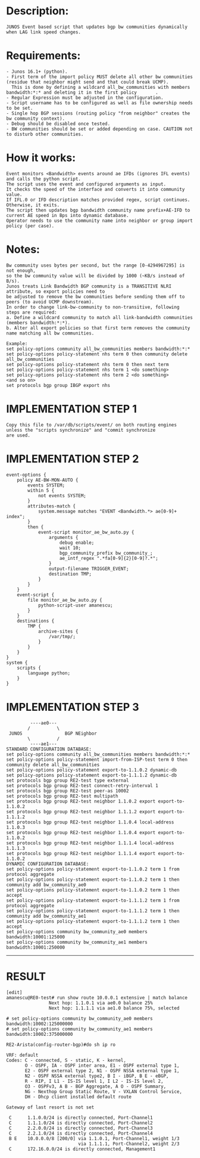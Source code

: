 # Description:
    JUNOS Event based script that updates bgp bw communities dynamically when LAG link speed changes.
# Requirements:
    - Junos 16.1+ (python).
    - First term of the import policy MUST delete all other bw communities (residue that neighbor might send and that could break UCMP).
      This is done by defining a wildcard all_bw_communities with members bandwidth:*:* and deleting it in the first policy       .
    - Regular Expression must be adjusted in the configuration.
    - Script username has to be configured as well as file ownership needs to be set.
    - Single hop BGP sessions (routing policy "from neighbor" creates the bw community context).
    - Debug should be disabled once tested.
    - BW communities should be set or added depending on case. CAUTION not to disturb other communities.
# How it works:
    Event monitors <Bandwidth> events around ae IFDs (ignores IFL events) and calls the python script.
    The script uses the event and configured arguments as input.
    It checks the speed of the interface and converts it into community value.
    If IFL.0 or IFD description matches provided regex, script continues. Otherwise, it exits.
    The script then updates bgp bandwidth community name prefix+AE-IFD to current AE speed in Bps into dynamic database.
    Operator needs to use the community name into neighbor or group import policy (per case).
# Notes:
    Bw community uses bytes per second, but the range [0-4294967295] is not enough, 
    so the bw community value will be divided by 1000 (~KB/s instead of B/s).
    Junos treats Link Bandwidth BGP community is a TRANSITIVE NLRI attribute, so export policies need to
    be adjusted to remove the bw communities before sending them off to peers (to avoid UCMP downstream).
    In order to change link-bw-community to non-transitive, following steps are required:
    a. Define a wildcard community to match all link-bandwidth communities (members bandwidth:*:*).
    b. Alter all export policies so that first term removes the community name matching all bw communities.

    Example:
    set policy-options community all_bw_communities members bandwidth:*:*
    set policy-options policy-statement nhs term 0 then community delete all_bw_communities
    set policy-options policy-statement nhs term 0 then next term
    set policy-options policy-statement nhs term 1 <do something>
    set policy-options policy-statement nhs term 2 <do something>
    <and so on>
    set protocols bgp group IBGP export nhs

# IMPLEMENTATION STEP 1 
    Copy this file to /var/db/scripts/event/ on both routing engines unless the "scripts synchronize" and "commit synchronize
    are used.

# IMPLEMENTATION STEP 2 
    event-options {
        policy AE-BW-MON-AUTO {
            events SYSTEM;
            within 5 {
                not events SYSTEM;
            }
            attributes-match {
                system.message matches "EVENT <Bandwidth.*> ae[0-9]+ index";
            }
            then {
                event-script monitor_ae_bw_auto.py {
                    arguments {
                        debug enable;
                        wait 10;
                        bgp_community_prefix bw_community_;
                        ae_intf_regex ".*fa[0-9]{2}[0-9]?.*";
                    }
                    output-filename TRIGGER_EVENT;
                    destination TMP;
                }
            }
        }
        event-script {
            file monitor_ae_bw_auto.py {
                python-script-user amanescu;
            }
        }    
        destinations {
            TMP {
                archive-sites {
                    /var/tmp/;
                }
            }
        }
    }
    system {
        scripts {
            language python;
        }
    }


# IMPLEMENTATION STEP 3 
             ----ae0---
            /          \
     JUNOS                BGP NEighbor
            \          /
             ----ae1---
    STANDARD CONFIGURATION DATABASE:
    set policy-options community all_bw_communities members bandwidth:*:*
    set policy-options policy-statement import-from-ISP-test term 0 then community delete all_bw_communities
    set policy-options policy-statement export-to-1.1.0.2 dynamic-db
    set policy-options policy-statement export-to-1.1.1.2 dynamic-db
    set protocols bgp group RE2-test type external
    set protocols bgp group RE2-test connect-retry-interval 1
    set protocols bgp group RE2-test peer-as 10002
    set protocols bgp group RE2-test multipath
    set protocols bgp group RE2-test neighbor 1.1.0.2 export export-to-1.1.0.2
    set protocols bgp group RE2-test neighbor 1.1.1.2 export export-to-1.1.1.2
    set protocols bgp group RE2-test neighbor 1.1.0.4 local-address 1.1.0.3
    set protocols bgp group RE2-test neighbor 1.1.0.4 export export-to-1.1.0.2
    set protocols bgp group RE2-test neighbor 1.1.1.4 local-address 1.1.1.3
    set protocols bgp group RE2-test neighbor 1.1.1.4 export export-to-1.1.0.2
    DYNAMIC CONFIGURATION DATABASE:
    set policy-options policy-statement export-to-1.1.0.2 term 1 from protocol aggregate
    set policy-options policy-statement export-to-1.1.0.2 term 1 then community add bw_community_ae0
    set policy-options policy-statement export-to-1.1.0.2 term 1 then accept
    set policy-options policy-statement export-to-1.1.1.2 term 1 from protocol aggregate
    set policy-options policy-statement export-to-1.1.1.2 term 1 then community add bw_community_ae1
    set policy-options policy-statement export-to-1.1.1.2 term 1 then accept
    set policy-options community bw_community_ae0 members bandwidth:10001:125000
    set policy-options community bw_community_ae1 members bandwidth:10001:250000

************************

# RESULT 
    [edit]
    amanescu@RE0-test# run show route 10.0.0.1 extensive | match balance
                    Next hop: 1.1.0.1 via ae0.0 balance 25%
                    Next hop: 1.1.1.1 via ae1.0 balance 75%, selected

    # set policy-options community bw_community_ae0 members bandwidth:10002:125000000
    # set policy-options community bw_community_ae1 members bandwidth:10002:375000000

    RE2-Arista(config-router-bgp)#do sh ip ro

    VRF: default
    Codes: C - connected, S - static, K - kernel,
           O - OSPF, IA - OSPF inter area, E1 - OSPF external type 1,
           E2 - OSPF external type 2, N1 - OSPF NSSA external type 1,
           N2 - OSPF NSSA external type2, B I - iBGP, B E - eBGP,
           R - RIP, I L1 - IS-IS level 1, I L2 - IS-IS level 2,
           O3 - OSPFv3, A B - BGP Aggregate, A O - OSPF Summary,
           NG - Nexthop Group Static Route, V - VXLAN Control Service,
           DH - Dhcp client installed default route

    Gateway of last resort is not set

     C      1.1.0.0/24 is directly connected, Port-Channel1
     C      1.1.1.0/24 is directly connected, Port-Channel2
     C      2.2.0.0/24 is directly connected, Port-Channel3
     C      2.2.1.0/24 is directly connected, Port-Channel4
     B E    10.0.0.0/8 [200/0] via 1.1.0.1, Port-Channel1, weight 1/3
                               via 1.1.1.1, Port-Channel2, weight 2/3
     C      172.16.0.0/24 is directly connected, Management1
